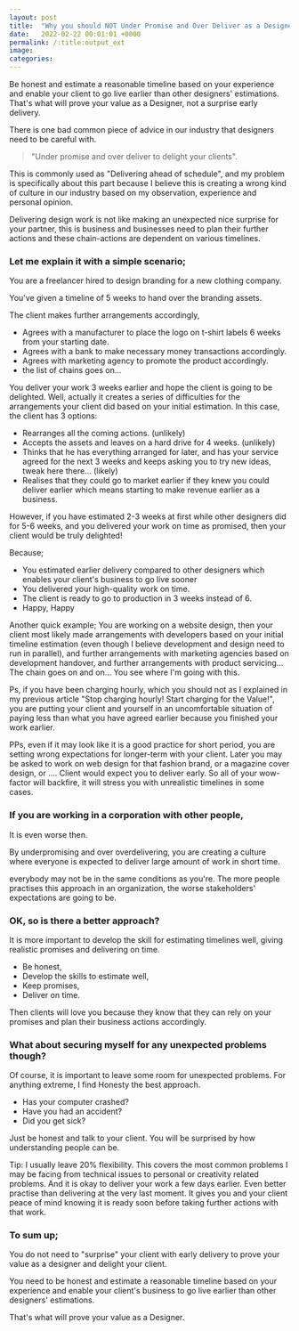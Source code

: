 ```yaml
---
layout: post
title:  "Why you should NOT Under Promise and Over Deliver as a Designer!"
date:   2022-02-22 00:01:01 +0000
permalink: /:title:output_ext
image: 
categories: 
---
```


<div class="max-width">
<p>Be honest and estimate a reasonable timeline based on your experience and enable your client to go live earlier than other designers' estimations. That's what will prove your value as a Designer, not a surprise early delivery.</p>

<p>There is one bad common piece of advice in our industry that designers need to be careful with.</p>

<blockquote>
<p>"Under promise and over deliver to delight your clients".</p>
</blockquote>

<p>This is commonly used as "Delivering ahead of schedule", and my problem is specifically about this part because I believe this is creating a wrong kind of culture in our industry based on my observation, experience and personal opinion.</p>

<p>Delivering design work is not like making an unexpected nice surprise for your partner, this is business and businesses need to plan their further actions and these chain-actions are dependent on various timelines.</p>

<h3>Let me explain it with a simple scenario;</h3>
<p>You are a freelancer hired to design branding for a new clothing company.</p>

<p>You've given a timeline of 5 weeks to hand over the branding assets.</p>

<p>The client makes further arrangements accordingly,</p>
<ul>
<li>Agrees with a manufacturer to place the logo on t-shirt labels 6 weeks from your starting date.</li>
<li>Agrees with a bank to make necessary money transactions accordingly.</li>
<li>Agrees with marketing agency to promote the product accordingly.</li>
<li>the list of chains goes on...</li>
</ul>

<p>You deliver your work 3 weeks earlier and hope the client is going to be delighted. Well, actually it creates a series of difficulties for the arrangements your client did based on your initial estimation. In this case, the client has 3 options:</p>

<ul>
<li>Rearranges all the coming actions. (unlikely)</li>
<li>Accepts the assets and leaves on a hard drive for 4 weeks. (unlikely)</li>
<li>Thinks that he has everything arranged for later, and has your service agreed for the next 3 weeks and keeps asking you to try new ideas, tweak here there... (likely)</li>
<li>Realises that they could go to market earlier if they knew you could deliver earlier which means starting to make revenue earlier as a business.</li>
</ul>

<p>However, if you have estimated 2-3 weeks at first while other designers did for 5-6 weeks, and you delivered your work on time as promised, then your client would be truly delighted!</p>

<p>Because;</p>
<ul>
<li>You estimated earlier delivery compared to other designers which enables your client's business to go live sooner</li>
<li>You delivered your high-quality work on time.</li>
<li>The client is ready to go to production in 3 weeks instead of 6.</li>
<li>Happy, Happy</li>
</ul>

<p>Another quick example; You are working on a website design, then your client most likely made arrangements with developers based on your initial timeline estimation (even though I believe development and design need to run in parallel), and further arrangements with marketing agencies based on development handover, and further arrangements with product servicing... The chain goes on and on... You see where I'm going with this.</p>

<p>Ps, if you have been charging hourly, which you should not as I explained in my previous article "Stop charging hourly! Start charging for the Value!", you are putting your client and yourself in an uncomfortable situation of paying less than what you have agreed earlier because you finished your work earlier.</p>

<p>PPs, even if it may look like it is a good practice for short period, you are setting wrong expectations for longer-term with your client. Later you may be asked to work on web design for that fashion brand, or a magazine cover design, or .... Client would expect you to deliver early. So all of your wow-factor will backfire, it will stress you with unrealistic timelines in some cases.</p>

<h3>If you are working in a corporation with other people,</h3>
<p>It is even worse then.</p>

<p>By underpromising and over overdelivering, you are creating a culture where everyone is expected to deliver large amount of work in short time.</p>

<p>everybody may not be in the same conditions as you're. The more people practises this approach in an organization, the worse stakeholders' expectations are going to be.</p>

<h3>OK, so is there a better approach?</h3>
<p>It is more important to develop the skill for estimating timelines well, giving realistic promises and delivering on time.</p>

<ul>
<li>Be honest,</li>
<li>Develop the skills to estimate well,</li>
<li>Keep promises,</li>
<li>Deliver on time.</li>
</ul>

<p>Then clients will love you because they know that they can rely on your promises and plan their business actions accordingly.</p>

<h3>What about securing myself for any unexpected problems though?</h3>
<p>Of course, it is important to leave some room for unexpected problems. For anything extreme, I find Honesty the best approach.</p>

<ul>
<li>Has your computer crashed?</li>
<li>Have you had an accident?</li>
<li>Did you get sick?</li>
</ul>

<p>Just be honest and talk to your client. You will be surprised by how understanding people can be.</p>

<p>Tip: I usually leave 20% flexibility. This covers the most common problems I may be facing from technical issues to personal or creativity related problems. And it is okay to deliver your work a few days earlier. Even better practise than delivering at the very last moment. It gives you and your client peace of mind knowing it is ready soon before taking further actions with that work.</p>

<h3>To sum up;</h3>
<p>You do not need to "surprise" your client with early delivery to prove your value as a designer and delight your client.</p>

<p>You need to be honest and estimate a reasonable timeline based on your experience and enable your client's business to go live earlier than other designers' estimations.</p>

<p>That's what will prove your value as a Designer.</p>
</div>